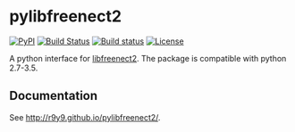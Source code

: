 # pylibfreenect2


[![PyPI](https://img.shields.io/pypi/v/pylibfreenect2.svg)](https://pypi.python.org/pypi/pylibfreenect2)
[![Build Status](https://travis-ci.org/r9y9/pylibfreenect2.svg?branch=master)](https://travis-ci.org/r9y9/pylibfreenect2)
[![Build status](https://ci.appveyor.com/api/projects/status/ntqppmboac6yti8s/branch/master?svg=true)](https://ci.appveyor.com/project/r9y9/pylibfreenect2/branch/master)
[![License](http://img.shields.io/badge/license-MIT-brightgreen.svg?style=flat)](LICENSE.md)

A python interface for [libfreenect2](https://github.com/OpenKinect/libfreenect2). The package is compatible with python 2.7-3.5.

## Documentation

See http://r9y9.github.io/pylibfreenect2/.
